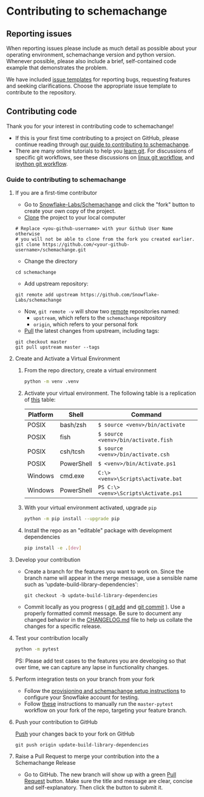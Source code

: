 # Contributing to schemachange

## Reporting issues

When reporting issues please include as much detail as possible about your
operating environment, schemachange version and python version. Whenever possible, please
also include a brief, self-contained code example that demonstrates the problem.

We have
included [issue templates](https://github.com/Snowflake-Labs/schemachange/issues/new/choose) for reporting bugs,
requesting features and seeking clarifications. Choose the appropriate issue template to contribute to the repository.

## Contributing code

Thank you for your interest in contributing code to schemachange!

+ If this is your first time contributing to a project on GitHub, please continue reading through
  [our guide to contributing to schemachange](#guide-to-contributing-to-schemachange).
+ There are many online tutorials to help you [learn git](https://try.github.io/). For discussions of specific git
  workflows, see these discussions
  on [linux git workflow](https://www.mail-archive.com/dri-devel@lists.sourceforge.net/msg39091.html),
  and [ipython git workflow](https://mail.python.org/pipermail/ipython-dev/2010-October/005632.html).

### Guide to contributing to schemachange

1. If you are a first-time contributor
    + Go to [Snowflake-Labs/Schemachange](https://github.com/Snowflake-Labs/schemachange) and click the "fork" button to
      create your own copy of the project.
    + [Clone](https://github.com/git-guides/git-clone) the project to your local computer

    ```shell
    # Replace <you-github-username> with your Github User Name otherwise
    # you will not be able to clone from the fork you created earlier.
    git clone https://github.com/<your-github-username>/schemachange.git
    ```

    + Change the directory

    ```shell
    cd schemachange
    ```

    + Add upstream repository:

    ```shell
    git remote add upstream https://github.com/Snowflake-Labs/schemachange
    ```

    + Now, `git remote -v` will show two [remote](https://github.com/git-guides/git-remote) repositories named:
        + `upstream`, which refers to the `schemachange` repository
        + `origin`, which refers to your personal fork
    + [Pull](https://github.com/git-guides/git-pull) the latest changes from upstream, including tags:

    ```shell
    git checkout master
    git pull upstream master --tags
    ```

2. Create and Activate a Virtual Environment

    1. From the repo directory, create a virtual environment
       ```bash
       python -m venv .venv
       ```

    2. Activate your virtual environment. The following table is a replication
       of [this](https://docs.python.org/3/library/venv.html#how-venvs-work) table:

       | Platform | Shell      | Command                               |
       |----------|------------|---------------------------------------|
       | POSIX    | bash/zsh   | `$ source <venv>/bin/activate`        |
       | POSIX    | fish       | `$ source <venv>/bin/activate.fish`   |
       | POSIX    | csh/tcsh   | `$ source <venv>/bin/activate.csh`    |
       | POSIX    | PowerShell | `$ <venv>/bin/Activate.ps1`           |
       | Windows  | cmd.exe    | `C:\> <venv>\Scripts\activate.bat`    |
       | Windows  | PowerShell | `PS C:\> <venv>\Scripts\Activate.ps1` |

    3. With your virtual environment activated, upgrade `pip`

       ```bash
       python -m pip install --upgrade pip
       ```

    4. Install the repo as an "editable" package with development dependencies

       ```bash
       pip install -e .[dev]
       ```

3. Develop your contribution
    + Create a branch for the features you want to work on. Since the branch name will appear in the merge message, use
      a sensible name such as 'update-build-library-dependencies':

      ```shell
      git checkout -b update-build-library-dependencies
      ```

    + Commit locally as you progress ( [git add](https://github.com/git-guides/git-add)
      and [git commit](https://github.com/git-guides/git-commit) ). Use a properly formatted commit message. Be sure to
      document any changed behavior in the [CHANGELOG.md](../CHANGELOG.md) file to help us collate the changes for a
      specific release.

4. Test your contribution locally

   ```bash
   python -m pytest
   ```
   PS: Please add test cases to the features you are developing so that over time, we can capture any lapse in
   functionality changes.

5. Perform integration tests on your branch from your fork
    - Follow the [provisioning and schemachange setup instructions](../demo/README.MD) to configure your Snowflake
      account for testing.
    - Follow [these](https://docs.github.com/en/actions/managing-workflow-runs-and-deployments/managing-workflow-runs/manually-running-a-workflow)
      instructions to manually run the `master-pytest` workflow on your fork of the repo, targeting your feature branch.

6. Push your contribution to GitHub

   [Push](https://github.com/git-guides/git-push) your changes back to your fork on GitHub

    ```shell
    git push origin update-build-library-dependencies
    ```

7. Raise a Pull Request to merge your contribution into the a Schemachange Release
    + Go to GitHub. The new branch will show up with a
      green [Pull Request](https://docs.github.com/en/pull-requests/collaborating-with-pull-requests/proposing-changes-to-your-work-with-pull-requests/about-pull-requests#initiating-the-pull-request)
      button. Make sure the title and message are clear, concise and self-explanatory. Then click the button to submit
      it.
